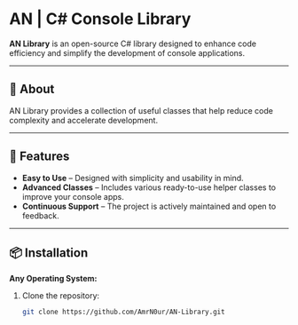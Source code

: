 # AN | C# Console Library

**AN Library** is an open-source C# library designed to enhance code efficiency and simplify the development of console applications.

---

## 📌 About

AN Library provides a collection of useful classes that help reduce code complexity and accelerate development.

---

## 🚀 Features

- **Easy to Use** – Designed with simplicity and usability in mind.
- **Advanced Classes** – Includes various ready-to-use helper classes to improve your console apps.
- **Continuous Support** – The project is actively maintained and open to feedback.

---

## 📦 Installation

**Any Operating System:**

1. Clone the repository:
   ```bash
   git clone https://github.com/AmrN0ur/AN-Library.git
